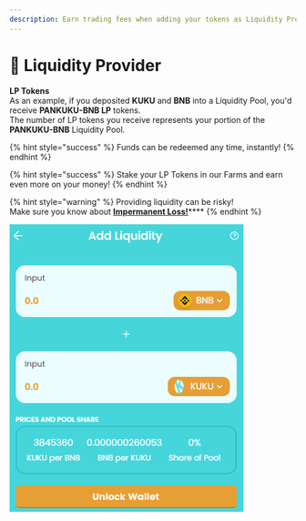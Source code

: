 ```yaml
---
description: Earn trading fees when adding your tokens as Liquidity Provider
---
```


# 💸 Liquidity Provider

**LP Tokens**\
As an example, if you deposited **KUKU** and **BNB** into a Liquidity Pool, you'd receive **PANKUKU-BNB LP** tokens.\
The number of LP tokens you receive represents your portion of the **PANKUKU-BNB** Liquidity Pool.&#x20;

{% hint style="success" %}
Funds can be redeemed any time, instantly!
{% endhint %}

{% hint style="success" %}
Stake your LP Tokens in our Farms and earn even more on your money!
{% endhint %}

{% hint style="warning" %}
Providing liquidity can be risky!\
Make sure you know about [**Impermanent Loss!**](../../knowledge-center/glossary-and-vocab.md)****
{% endhint %}

![Add Liquidity is risky, make sure you know about Impermanent Loss!](../../.gitbook/assets/lp.png)
